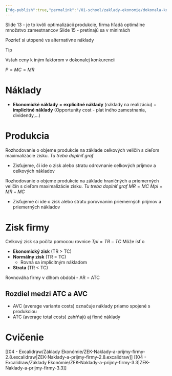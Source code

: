 ```yaml
---
{"dg-publish":true,"permalink":"/01-school/zaklady-ekonomie/dokonala-konkurencia/","tags":["year1","winterSemester","uniZEK"]}
---
```


Slide 13 - je to kvôli optimalizácii produkcie, firma hľadá optimálne množstvo zamestnancov
Slide 15 - pretínajú sa v minimách

Pozrieť si utopené vs alternatívne náklady

>[!tip]
>Vsťah ceny k iným faktorom v dokonalej konkurencii
>
>$P = MC = MR$
# Náklady
- **Ekonomické náklady** = **explicitné náklady** (náklady na realizáciu) + **implicitné náklady** (Opportunity cost - plat iného zamestnania, dividendy,…)
# Produkcia
Rozhodovanie o objeme produkcie na základe celkových veličín s cieľom maximalizácie zisku.
*Tu treba doplniť graf*
- Zisťujeme, či ide o zisk alebo stratu odrovnanie celkových príjmov a celkových nákladov

Rozhodovanie o objeme produkcie na základe hraničných a priemerných veličín s cieľom maximalizácie zisku.
*Tu treba doplniť graf*
$MR = MC$
$Mpi = MR - MC$
- Zisťujeme či ide o zisk alebo stratu porovnaním priemerných príjmov a priemerných nákladov
# Zisk firmy
Celkový zisk sa počíta pomocou rovnice $Tpi = TR - TC$
Môže ísť o
- **Ekonomický zisk** (TR > TC)
- **Normálny zisk** (TR = TC)
	- Rovná sa implicitným nákladom
- **Strata** (TR < TC)

Rovnováha firmy v dlhom období - AR = ATC
## Rozdiel medzi ATC a AVC
- AVC (average variante costs) označuje náklady priamo spojené s produkciou
- ATC (average total costs) zahŕňajú aj fixné náklady
# Cvičenie
[[04 - Excalidraw/Základy Ekonómie/ZEK-Naklady-a-prijmy-firmy-2.8.excalidraw\|ZEK-Naklady-a-prijmy-firmy-2.8.excalidraw]]
[[04 - Excalidraw/Základy Ekonómie/ZEK-Naklady-a-prijmy-firmy-3.3\|ZEK-Naklady-a-prijmy-firmy-3.3]]
